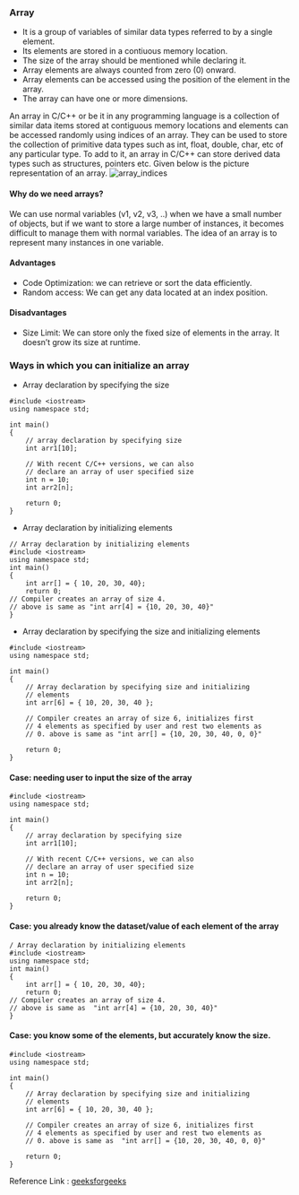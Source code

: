 ### Array

- It is a group of variables of similar data types referred to by a single element.
- Its elements are stored in a contiuous memory location.
- The size of the array should be mentioned while declaring it.
- Array elements are always counted from zero (0) onward.
- Array elements can be accessed using the position of the element in the array.
- The array can have one or more dimensions.

An array in C/C++ or be it in any programming language is a collection of similar data items stored at contiguous memory locations and elements can be accessed randomly using indices of an array.  They can be used to store the collection of primitive data types such as int, float, double, char, etc of any particular type.
To add to it, an array in C/C++ can store derived data types such as structures, pointers etc. Given below is the picture representation of an array.
![array_indices](https://user-images.githubusercontent.com/103468688/199192684-4d534f33-70b9-4eaf-954f-b23fda64d228.PNG)

#### Why do we need arrays?           
We can use normal variables (v1, v2, v3, ..) when we have a small number of objects, but if we want to store a large number of instances, it becomes difficult to manage them with normal variables. The idea of an array is to represent many instances in one variable.




#### Advantages
- Code Optimization:  we can retrieve or sort the data efficiently.
- Random access: We can get any data located at an index position.
 
#### Disadvantages
- Size Limit: We can store only the fixed size of elements in the array. It doesn’t grow its size at runtime. 

### Ways in which you can initialize an array 
- Array declaration by specifying the size 
```
#include <iostream>
using namespace std;

int main()
{
	// array declaration by specifying size
	int arr1[10];
	
	// With recent C/C++ versions, we can also
	// declare an array of user specified size
	int n = 10;
	int arr2[n];
	
	return 0;
}

```
- Array declaration by initializing elements
```
// Array declaration by initializing elements
#include <iostream>
using namespace std;
int main()
{
	int arr[] = { 10, 20, 30, 40};
	return 0;
// Compiler creates an array of size 4.
// above is same as "int arr[4] = {10, 20, 30, 40}"
}
```
- Array declaration by specifying the size and initializing elements
```
#include <iostream>
using namespace std;

int main()
{
	// Array declaration by specifying size and initializing
	// elements
	int arr[6] = { 10, 20, 30, 40 };

	// Compiler creates an array of size 6, initializes first
	// 4 elements as specified by user and rest two elements as
	// 0. above is same as "int arr[] = {10, 20, 30, 40, 0, 0}"
	
	return 0;
}

```

#### Case: needing user to input the size of the array
```
#include <iostream>
using namespace std;
  
int main()
{
    // array declaration by specifying size
    int arr1[10];
    
    // With recent C/C++ versions, we can also
    // declare an array of user specified size
    int n = 10;
    int arr2[n];
      
    return 0;
}
```
#### Case: you already know the dataset/value of each element of the array
```
/ Array declaration by initializing elements
#include <iostream>
using namespace std; 
int main()
{
    int arr[] = { 10, 20, 30, 40};
    return 0; 
// Compiler creates an array of size 4.
// above is same as  "int arr[4] = {10, 20, 30, 40}"
}
```
#### Case: you know some of the elements, but accurately know the size. 
```
#include <iostream>
using namespace std;
  
int main() 
{
    // Array declaration by specifying size and initializing
    // elements
    int arr[6] = { 10, 20, 30, 40 };
  
    // Compiler creates an array of size 6, initializes first
    // 4 elements as specified by user and rest two elements as
    // 0. above is same as  "int arr[] = {10, 20, 30, 40, 0, 0}"
      
    return 0;
}
```
Reference Link : [geeksforgeeks](https://www.geeksforgeeks.org/arrays-in-c-cpp/) 
